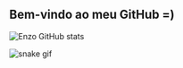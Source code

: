 ## Bem-vindo ao meu GitHub =)

![Enzo GitHub stats](https://github-readme-stats.vercel.app/api?username=enzomv1999&show_icons=true&theme=transparent)


![snake gif](https://github.com/enzomv1999/enzomv1999/blob/output/github-contribution-grid-snake.gif)
